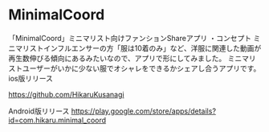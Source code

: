 # MinimalCoord

「MinimalCoord」ミニマリスト向けファンションShareアプリ
・コンセプト
ミニマリストインフルエンサーの方「服は10着のみ」など、洋服に関連した動画が再生数伸びる傾向にあるみたいなので、アプリで形にしてみました。
ミニマリストユーザーがいかに少ない服でオシャレをできるかシェアし合うアプリです。
ios版リリース

https://github.com/HikaruKusanagi

Android版リリース
https://play.google.com/store/apps/details?id=com.hikaru.minimal_coord 
